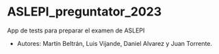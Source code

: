 # ASLEPI_preguntator_2023

App de tests para preparar el examen de ASLEPI

- Autores: Martín Beltrán, Luis Vijande, Daniel Alvarez y Juan Torrente.

